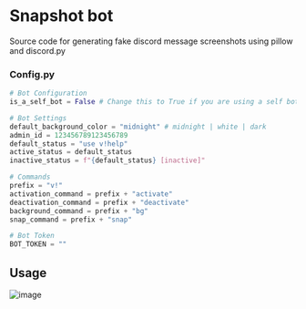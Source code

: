 # Snapshot bot
 Source code for generating fake discord message screenshots using pillow and discord.py

### Config.py
```py
# Bot Configuration
is_a_self_bot = False # Change this to True if you are using a self bot

# Bot Settings
default_background_color = "midnight" # midnight | white | dark
admin_id = 123456789123456789
default_status = "use v!help"
active_status = default_status
inactive_status = f"{default_status} [inactive]"

# Commands
prefix = "v!"
activation_command = prefix + "activate"
deactivation_command = prefix + "deactivate"
background_command = prefix + "bg"
snap_command = prefix + "snap"

# Bot Token
BOT_TOKEN = ""
```

## Usage
![image](https://i.ibb.co/B5rNc9Jq/image.png)
